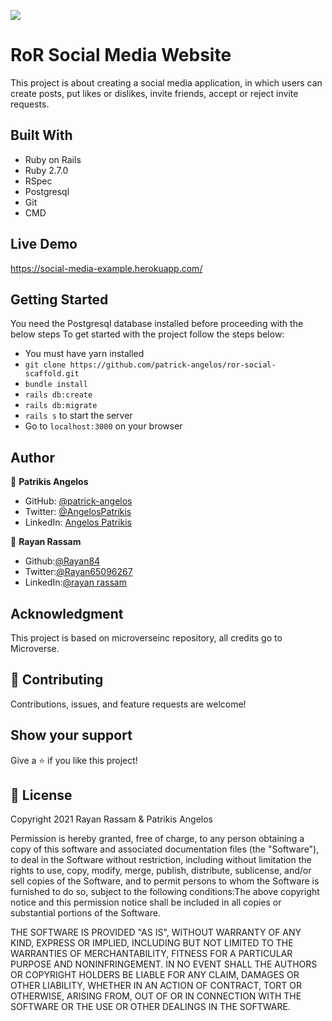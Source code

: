 ![](https://img.shields.io/badge/Microverse-blueviolet)

# RoR Social Media Website

This project is about creating a social media application, in which users can create posts, put likes or dislikes, invite friends, accept or reject invite requests. 

## Built With

- Ruby on Rails
- Ruby 2.7.0
- RSpec
- Postgresql
- Git
- CMD

## Live Demo

https://social-media-example.herokuapp.com/

## Getting Started
You need the Postgresql database installed before proceeding with the below steps
To get started with the project follow the steps below:
- You must have yarn installed
- `git clone https://github.com/patrick-angelos/ror-social-scaffold.git`
- `bundle install`
- `rails db:create`
- `rails db:migrate`
- `rails s` to start the server
- Go to `localhost:3000` on your browser


## Author

👤 **Patrikis Angelos**

- GitHub: [@patrick-angelos](https://github.com/patrick-angelos)
- Twitter: [@AngelosPatrikis](https://twitter.com/AngelosPatrikis)
- LinkedIn: [Angelos Patrikis](https://www.linkedin.com/in/patrikis-angelos/)

👤 **Rayan Rassam**
- Github:[@Rayan84](https://github.com/Rayan84)
- Twitter:[@Rayan65096267](https://twitter.com/Rayan65096267)
- LinkedIn:[@rayan rassam](https://www.linkedin.com/in/rayan-rassam/) 

## Acknowledgment

This project is based on microverseinc repository, all credits go to Microverse. 


## 🤝 Contributing

Contributions, issues, and feature requests are welcome!

## Show your support

Give a ⭐️ if you like this project!

## 📝 License

Copyright 2021 Rayan Rassam & Patrikis Angelos

Permission is hereby granted, free of charge, to any person obtaining a copy of this software and associated documentation files (the "Software"), to deal in the Software without restriction, including without limitation the rights to use, copy, modify, merge, publish, distribute, sublicense, and/or sell copies of the Software, and to permit persons to whom the Software is furnished to do so, subject to the following conditions:The above copyright notice and this permission notice shall be included in all copies or substantial portions of the Software.

THE SOFTWARE IS PROVIDED "AS IS", WITHOUT WARRANTY OF ANY KIND, EXPRESS OR IMPLIED, INCLUDING BUT NOT LIMITED TO THE WARRANTIES OF MERCHANTABILITY, FITNESS FOR A PARTICULAR PURPOSE AND NONINFRINGEMENT. IN NO EVENT SHALL THE AUTHORS OR COPYRIGHT HOLDERS BE LIABLE FOR ANY CLAIM, DAMAGES OR OTHER LIABILITY, WHETHER IN AN ACTION OF CONTRACT, TORT OR OTHERWISE, ARISING FROM, OUT OF OR IN CONNECTION WITH THE SOFTWARE OR THE USE OR OTHER DEALINGS IN THE SOFTWARE.

